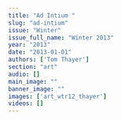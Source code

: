 ```yaml
---
title: "Ad Intium "
slug: "ad-intium"
issue: "Winter"
issue_full_name: "Winter 2013"
year: "2013"
date: "2013-01-01"
authors: ['Tom Thayer']
section: "art"
audio: []
main_image: ""
banner_image: ""
images: ['art_wtr12_thayer']
videos: []
---
```

